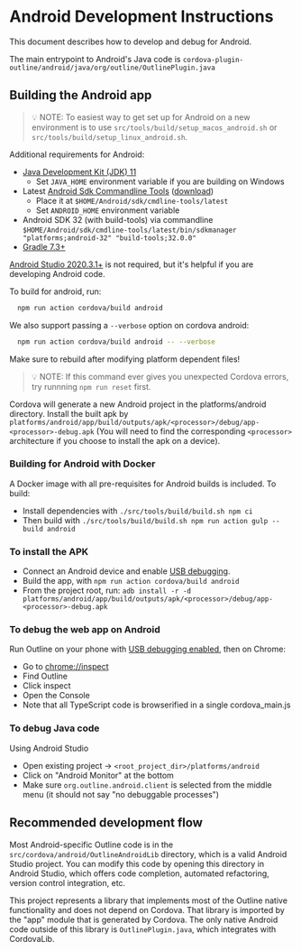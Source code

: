 # Android Development Instructions

This document describes how to develop and debug for Android.

The main entrypoint to Android's Java code is `cordova-plugin-outline/android/java/org/outline/OutlinePlugin.java`

## Building the Android app

> 💡 NOTE: To easiest way to get set up for Android on a new environment is to use `src/tools/build/setup_macos_android.sh` or `src/tools/build/setup_linux_android.sh`.

Additional requirements for Android:

- [Java Development Kit (JDK) 11](https://jdk.java.net/archive/)
  - Set `JAVA_HOME` environment variable if you are building on Windows
- Latest [Android Sdk Commandline Tools](https://developer.android.com/studio/command-line) ([download](https://developer.android.com/studio#command-line-tools-only))
  - Place it at `$HOME/Android/sdk/cmdline-tools/latest`
  - Set `ANDROID_HOME` environment variable
- Android SDK 32 (with build-tools) via commandline `$HOME/Android/sdk/cmdline-tools/latest/bin/sdkmanager "platforms;android-32" "build-tools;32.0.0"`
- [Gradle 7.3+](https://gradle.org/install/)

[Android Studio 2020.3.1+](https://developer.android.com/studio) is not required, but it's helpful if you are developing Android code.

To build for android, run:

```sh
  npm run action cordova/build android
```

We also support passing a `--verbose` option on cordova android:

```sh
  npm run action cordova/build android -- --verbose
```

Make sure to rebuild after modifying platform dependent files!

> 💡 NOTE: If this command ever gives you unexpected Cordova errors, try runnning `npm run reset` first.

Cordova will generate a new Android project in the platforms/android directory. Install the built apk by `platforms/android/app/build/outputs/apk/<processor>/debug/app-<processor>-debug.apk` (You will need to find the corresponding `<processor>` architecture if you choose to install the apk on a device).

### Building for Android with Docker

A Docker image with all pre-requisites for Android builds is included. To build:

- Install dependencies with `./src/tools/build/build.sh npm ci`
- Then build with `./src/tools/build/build.sh npm run action gulp -- build android`

### To install the APK

- Connect an Android device and enable [USB debugging](https://developer.android.com/studio/debug/dev-options.html#enable).
- Build the app, with `npm run action cordova/build android`
- From the project root, run: `adb install -r -d platforms/android/app/build/outputs/apk/<processor>/debug/app-<processor>-debug.apk`

### To debug the web app on Android

Run Outline on your phone with [USB debugging enabled](https://developer.android.com/studio/debug/dev-options.html#enable), then on Chrome:

- Go to [chrome://inspect](chrome://inspect)
- Find Outline
- Click inspect
- Open the Console
- Note that all TypeScript code is browserified in a single cordova_main.js

### To debug Java code

Using Android Studio

- Open existing project → `<root_project_dir>/platforms/android`
- Click on "Android Monitor" at the bottom
- Make sure `org.outline.android.client` is selected from the middle menu (it should not say "no debuggable processes")

## Recommended development flow

Most Android-specific Outline code is in the `src/cordova/android/OutlineAndroidLib` directory, which is a valid Android Studio project. You can modify this code by opening this directory in Android Studio, which offers code completion, automated refactoring, version control integration, etc.

This project represents a library that implements most of the Outline native functionality and does not depend on Cordova. That library is imported by the "app" module that is generated by Cordova. The only native Android code outside of this library is `OutlinePlugin.java`, which integrates with CordovaLib.

